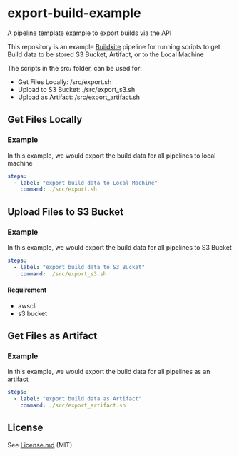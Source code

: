 # export-build-example
A pipeline template example to export builds via the API

This repository is an example [Buildkite](https://buildkite.com/) pipeline for running scripts to get Build data to be stored S3 Bucket, Artifact, or to the Local Machine 

The scripts in the src/ folder, can be used for:
* Get Files Locally: /src/export.sh
* Upload to S3 Bucket: ./src/export_s3.sh
* Upload as Artifact: /src/export_artifact.sh

## Get Files Locally
### Example

In this example, we would export the build data for all pipelines to local machine
```yml
steps:
  - label: "export build data to Local Machine"
    command: ./src/export.sh
```

## Upload Files to S3 Bucket
### Example
In this example, we would export the build data for all pipelines to S3 Bucket
```yml
steps:
  - label: "export build data to S3 Bucket"
    command: ./src/export_s3.sh
```
#### Requirement
* awscli 
* s3 bucket


## Get Files as Artifact
### Example
In this example, we would export the build data for all pipelines as an artifact
```yml
steps:
  - label: "export build data as Artifact"
    command: ./src/export_artifact.sh
```
## License

See [License.md](License.md) (MIT)
